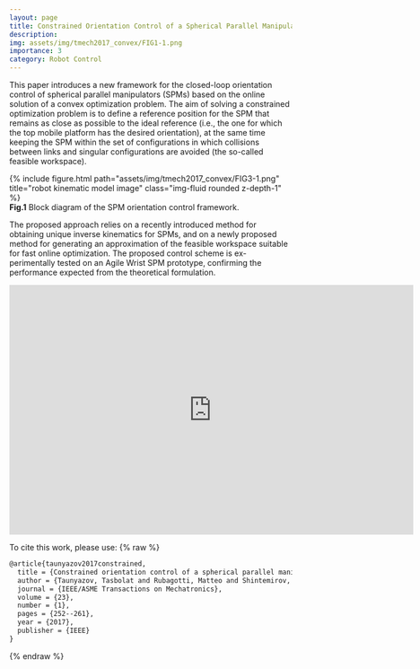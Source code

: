 ```yaml
---
layout: page
title: Constrained Orientation Control of a Spherical Parallel Manipulator via Online Convex Optimization
description: 
img: assets/img/tmech2017_convex/FIG1-1.png
importance: 3
category: Robot Control
---
```


This paper introduces a new framework for the closed-loop orientation control of spherical parallel manipulators (SPMs) based on the online solution of a convex optimization problem. The aim of solving a constrained optimization problem is to define a reference position for the SPM that remains as close as possible to the ideal reference (i.e., the one for which the top mobile platform has the desired orientation), at the same time keeping the SPM within the set of configurations in which
collisions between links and singular configurations are avoided (the so-called feasible workspace). 

<div class="row justify-content-sm-center">
    <div class="col-sm mt-3 mt-md-0">
        {% include figure.html path="assets/img/tmech2017_convex/FIG3-1.png" title="robot kinematic model image" class="img-fluid rounded z-depth-1" %}
    </div>
</div>
<div class="caption">
    <strong>Fig.1</strong> Block diagram of the SPM orientation control framework.
</div>

The proposed approach relies on a recently introduced method for obtaining unique inverse kinematics for SPMs, and on a newly proposed method for
generating an approximation of the feasible workspace suitable for fast online optimization. The proposed control scheme is ex-
perimentally tested on an Agile Wrist SPM prototype, confirming the performance expected from the theoretical formulation.

<p style="text-align:center">
<iframe width="720" height="445" id="player" src="https://www.youtube.com/embed/OvFwm1QS1wY?enablejsapi=1&origin=https://yourdomain.com&showinfo=0&iv_load_policy=3&modestbranding=1&theme=light&color=white&rel=0" frameborder="0"></iframe>
</p>

To cite this work, please use:
{% raw %}
```html
@article{taunyazov2017constrained,
  title = {Constrained orientation control of a spherical parallel manipulator via online convex optimization},
  author = {Taunyazov, Tasbolat and Rubagotti, Matteo and Shintemirov, Almas},
  journal = {IEEE/ASME Transactions on Mechatronics},
  volume = {23},
  number = {1},
  pages = {252--261},
  year = {2017},
  publisher = {IEEE}
}
```
{% endraw %}
